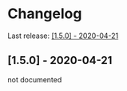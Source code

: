 # Changelog

Last release: [[1.5.0] - 2020-04-21](#150---2020-04-21)

## [1.5.0] - 2020-04-21

not documented

